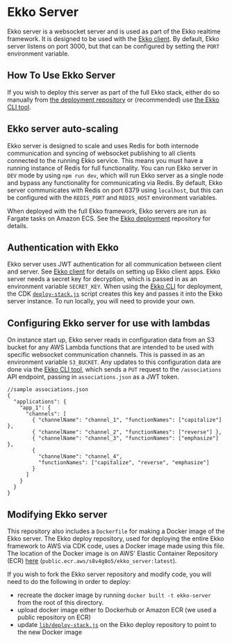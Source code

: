 # Ekko Server

Ekko server is a websocket server and is used as part of the Ekko realtime framework. It is designed to be used with the [Ekko client](https://github.com/ekko-live/client). By default, Ekko server listens on port 3000, but that can be configured by setting the `PORT` environment variable.

## How To Use Ekko Server

If you wish to deploy this server as part of the full Ekko stack, either do so manually from [the deployment repository](https://github.com/ekko-live/deploy/) or (recommended) use [the Ekko CLI tool](https://github.com/ekko-live/cli/).

## Ekko server auto-scaling

Ekko server is designed to scale and uses Redis for both internode communication and syncing of websocket publishing to all clients connected to the running Ekko service. This means you must have a running instance of Redis for full functionality. You can run Ekko server in `DEV` mode by using `npm run dev`, which will run Ekko server as a single node and bypass any functionality for communicating via Redis. By default, Ekko server communicates with Redis on port 6379 using `localhost`, but this can be configured with the `REDIS_PORT` and `REDIS_HOST` environment variables.

When deployed with the full Ekko framework, Ekko servers are run as Fargate tasks on Amazon ECS. See the [Ekko deployment](https://github.com/ekko-live/deploy) repository for details.

## Authentication with Ekko

Ekko server uses JWT authentication for all communication between client and server. See [Ekko client](https://github.com/ekko-live/client) for details on setting up Ekko client apps. Ekko server needs a secret key for decryption, which is passed in as an environment variable `SECRET_KEY`. When using the [Ekko CLI](https://github.com/ekko-live/cli) for deployment, the CDK [`deploy-stack.js`](https://github.com/ekko-live/deploy/blob/main/lib/deploy-stack.js) script creates this key and passes it into the Ekko server instance. To run locally, you will need to provide your own.

## Configuring Ekko server for use with lambdas


On instance start up, Ekko server reads in configuration data from an S3 bucket for any AWS Lambda functions that are intended to be used with specific websocket communication channels. This is passed in as an environment variable `S3_BUCKET`. Any updates to this configuration data are done via the [Ekko CLI tool](https://github.com/ekko-live/cli), which sends a `PUT` request to the `/associations` API endpoint, passing in `associations.json` as a JWT token.

```
//sample associations.json
{
  "applications": {
    "app_1": {
      "channels": [
        { "channelName": "channel_1", "functionNames": ["capitalize"] },
        { "channelName": "channel_2", "functionNames": ["reverse"] },
        { "channelName": "channel_3", "functionNames": ["emphasize"] },
        {
          "channelName": "channel_4",
          "functionNames": ["capitalize", "reverse", "emphasize"]
        }
      ]
    }
  }
}
```


## Modifying Ekko server


This repository also includes a `Dockerfile` for making a Docker image of the Ekko server. The Ekko deploy repository, used for deploying the entire Ekko framework to AWS via CDK code, uses a Docker image made using this file. The location of the Docker image is on AWS' Elastic Container Repository (ECR) [here](https://console.aws.amazon.com/ecr/repositories/public/779328198284/ekko_server?region=us-east-1) (`public.ecr.aws/s8v4g8o5/ekko_server:latest`).


If you wish to fork the Ekko server repository and modify code, you will need to do the following in order to deploy:

- recreate the docker image by running `docker built -t ekko-server` from the root of this directory.
- upload docker image either to Dockerhub or Amazon ECR (we used a public repository on ECR)
- update [`lib/deploy-stack.js`](https://github.com/ekko-live/deploy/blob/main/lib/deploy-stack.js) on the Ekko deploy repository to point to the new Docker image
